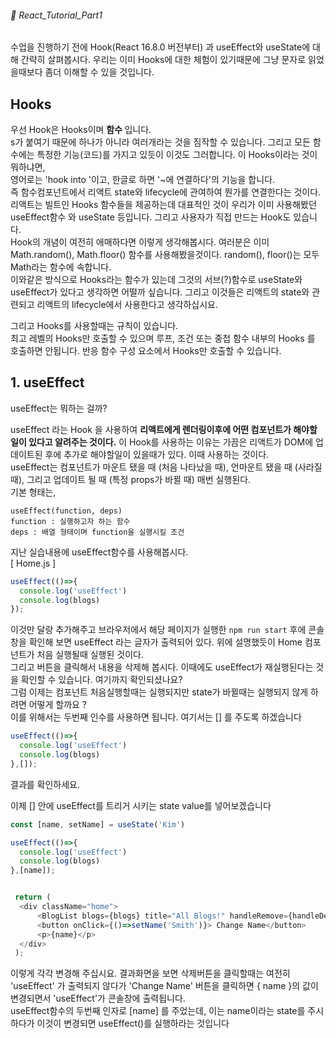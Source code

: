 ###### 🌵 React_Tutorial_Part1

수업을 진행하기 전에 Hook(React 16.8.0 버전부터) 과 useEffect와 useState에 대해 간략히 살펴봅시다.
우리는 이미 Hooks에 대한 체험이 있기때문에 그냥 문자로 읽었을때보다 좀더 이해할 수 있을 것입니다.   
## Hooks  
우선 Hook은 Hooks이며 <b> 함수 </b> 입니다.    
s가 붙여기 때문에 하나가 아니라 여러개라는 것을 짐작할 수 있습니다.  그리고 모든 함수에는 특정한 기능(코드)를 가지고 있듯이 이것도 그러합니다. 이 Hooks이라는 것이 뭐하냐면,   
영어로는 'hook into '이고, 한글로 하면 '~에 연결하다'의 기능을 합니다.    
즉 함수컴포넌트에서 리액트 state와 lifecycle에 관여하여 뭔가를 연결한다는 것이다.   
리액트는 빌트인 Hooks 함수들을 제공하는데 대표적인 것이 우리가 이미 사용해봤던 useEffect함수 와 useState 등입니다. 그리고 사용자가 직접 만드는 Hook도 있습니다.  
 Hook의 개념이 여전히 애매하다면 이렇게 생각해봅시다.  여러분은 이미 Math.random(), Math.floor() 함수를 사용해봤을것이다. 
 random(), floor()는 모두 Math라는 함수에 속합니다.  
 이와같은 방식으로 Hooks라는 함수가 있는데 그것의 서브(?)함수로 useState와 useEffect가 있다고 생각하면 어떨까 싶습니다. 그리고 이것들은 리액트의 state와 관련되고 리액트의 lifecycle에서 사용한다고 생각하십시요.  

그리고 Hooks를 사용할때는 규칙이 있습니다.    
최고 레벨의 Hooks만 호출할 수 있으며 루프, 조건 또는 중첩 함수 내부의 Hooks 를 호출하면 안됩니다. 반응 함수 구성 요소에서 Hooks만 호출할 수 있습니다. 



## 1. useEffect   

useEffect는 뭐하는 걸까?

useEffect 라는 Hook 을 사용하여 <b>리액트에게 렌더링이후에 어떤 컴포넌트가 해야할 일이 있다고 알려주는 것이다.</b> 이 Hook를 사용하는 이유는 가끔은 리액트가 DOM에 업데이트된 후에 추가로 해야할일이 있을때가 있다. 이때 사용하는 것이다.    
useEffect는 컴포넌트가 마운트 됐을 때 (처음 나타났을 때), 언마운트 됐을 때 (사라질 때), 그리고 업데이트 될 때 (특정 props가 바뀔 때) 매번 실행된다.  
기본 형태는, 
``` 
useEffect(function, deps)
function : 실행하고자 하는 함수
deps : 배열 형태이며 function을 실행시킬 조건
```

지난 실습내용에 useEffect함수를 사용해봅시다.  
[ Home.js ]
``` javascript
useEffect(()=>{
  console.log('useEffect')
  console.log(blogs)
});
```    
이것만 달랑 추가해주고 브라우저에서 해당 페이지가 실행한 ``` npm run start ``` 후에  콘솔창을 확인해 보면 useEffect 라는 글자가 출력되어 있다. 위에 설명했듯이 Home 컴포넌트가 처음 실행될때 실행된 것이다.   
그리고 버튼을 클릭해서 내용을 삭제해 봅시다. 이때에도 useEffect가 재실행된다는 것을 확인할 수 있습니다. 여기까지 확인되셨나요?   
그럼 이제는 컴포넌트 처음실행할때는 실행되지만 state가 바뀔때는 실행되지 않게 하려면 어떻게 할까요 ?   
이를 위해서는 두번째 인수를 사용하면 됩니다. 여기서는 [] 를 주도록 하겠습니다      
``` javascript
useEffect(()=>{
  console.log('useEffect')
  console.log(blogs)
},[]);
```
결과를 확인하세요.  

이제 [] 안에 useEffect를 트리거 시키는 state value를  넣어보겠습니다  
```javascript
const [name, setName] = useState('Kim')

useEffect(()=>{
  console.log('useEffect')
  console.log(blogs)
},[name]);


 return ( 
  <div className="home">
      <BlogList blogs={blogs} title="All Blogs!" handleRemove={handleDelete}/>
      <button onClick={()=>setName('Smith')}> Change Name</button>
      <p>{name}</p>
  </div>
 );

```   
이렇게 각각 변경해 주십시요. 결과화면을 보면 삭제버튼을 클릭할때는 여전히 'useEffect' 가 출력되지 않다가 'Change Name' 버튼을 클릭하면 { name }의 값이 변경되면서 'useEffect'가 콘솔창에 출력됩니다.   
useEffect함수의 두번째 인자로 [name] 를 주었는데, 이는 name이라는 state를 주시하다가 이것이 변경되면 useEffect()를 실행하라는 것입니다 

 
